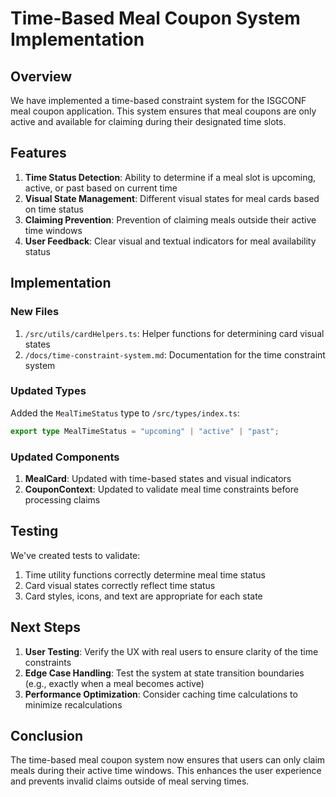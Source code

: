 # Time-Based Meal Coupon System Implementation

## Overview

We have implemented a time-based constraint system for the ISGCONF meal coupon application. This system ensures that meal coupons are only active and available for claiming during their designated time slots.

## Features

1. **Time Status Detection**: Ability to determine if a meal slot is upcoming, active, or past based on current time
2. **Visual State Management**: Different visual states for meal cards based on time status
3. **Claiming Prevention**: Prevention of claiming meals outside their active time windows
4. **User Feedback**: Clear visual and textual indicators for meal availability status

## Implementation

### New Files

1. `/src/utils/cardHelpers.ts`: Helper functions for determining card visual states
2. `/docs/time-constraint-system.md`: Documentation for the time constraint system

### Updated Types

Added the `MealTimeStatus` type to `/src/types/index.ts`:

```typescript
export type MealTimeStatus = "upcoming" | "active" | "past";
```

### Updated Components

1. **MealCard**: Updated with time-based states and visual indicators
2. **CouponContext**: Updated to validate meal time constraints before processing claims

## Testing

We've created tests to validate:

1. Time utility functions correctly determine meal time status
2. Card visual states correctly reflect time status
3. Card styles, icons, and text are appropriate for each state

## Next Steps

1. **User Testing**: Verify the UX with real users to ensure clarity of the time constraints
2. **Edge Case Handling**: Test the system at state transition boundaries (e.g., exactly when a meal becomes active)
3. **Performance Optimization**: Consider caching time calculations to minimize recalculations

## Conclusion

The time-based meal coupon system now ensures that users can only claim meals during their active time windows. This enhances the user experience and prevents invalid claims outside of meal serving times.
